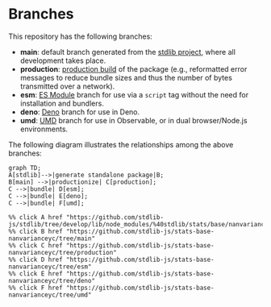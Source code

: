 <!--

@license Apache-2.0

Copyright (c) 2022 The Stdlib Authors.

Licensed under the Apache License, Version 2.0 (the "License");
you may not use this file except in compliance with the License.
You may obtain a copy of the License at

    http://www.apache.org/licenses/LICENSE-2.0

Unless required by applicable law or agreed to in writing, software
distributed under the License is distributed on an "AS IS" BASIS,
WITHOUT WARRANTIES OR CONDITIONS OF ANY KIND, either express or implied.
See the License for the specific language governing permissions and
limitations under the License.

-->

# Branches

This repository has the following branches:

-   **main**: default branch generated from the [stdlib project][stdlib-url], where all development takes place.
-   **production**: [production build][production-url] of the package (e.g., reformatted error messages to reduce bundle sizes and thus the number of bytes transmitted over a network).
-   **esm**: [ES Module][esm-url] branch for use via a `script` tag without the need for installation and bundlers.
-   **deno**: [Deno][deno-url] branch for use in Deno.
-   **umd**: [UMD][umd-url] branch for use in Observable, or in dual browser/Node.js environments.

The following diagram illustrates the relationships among the above branches:

```mermaid
graph TD;
A[stdlib]-->|generate standalone package|B;
B[main] -->|productionize| C[production];
C -->|bundle| D[esm];
C -->|bundle| E[deno];
C -->|bundle| F[umd];

%% click A href "https://github.com/stdlib-js/stdlib/tree/develop/lib/node_modules/%40stdlib/stats/base/nanvarianceyc"
%% click B href "https://github.com/stdlib-js/stats-base-nanvarianceyc/tree/main"
%% click C href "https://github.com/stdlib-js/stats-base-nanvarianceyc/tree/production"
%% click D href "https://github.com/stdlib-js/stats-base-nanvarianceyc/tree/esm"
%% click E href "https://github.com/stdlib-js/stats-base-nanvarianceyc/tree/deno"
%% click F href "https://github.com/stdlib-js/stats-base-nanvarianceyc/tree/umd"
```

[stdlib-url]: https://github.com/stdlib-js/stdlib/tree/develop/lib/node_modules/%40stdlib/stats/base/nanvarianceyc
[production-url]: https://github.com/stdlib-js/stats-base-nanvarianceyc/tree/production
[deno-url]: https://github.com/stdlib-js/stats-base-nanvarianceyc/tree/deno
[umd-url]: https://github.com/stdlib-js/stats-base-nanvarianceyc/tree/umd
[esm-url]: https://github.com/stdlib-js/stats-base-nanvarianceyc/tree/esm